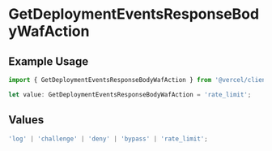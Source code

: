 # GetDeploymentEventsResponseBodyWafAction

## Example Usage

```typescript
import { GetDeploymentEventsResponseBodyWafAction } from '@vercel/client/models/operations';

let value: GetDeploymentEventsResponseBodyWafAction = 'rate_limit';
```

## Values

```typescript
'log' | 'challenge' | 'deny' | 'bypass' | 'rate_limit';
```
